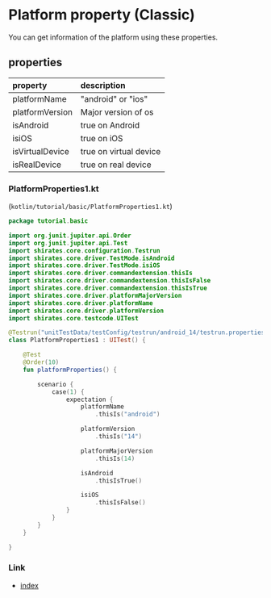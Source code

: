 # Platform property (Classic)

You can get information of the platform using these properties.

## properties

| property        | description            |
|:----------------|:-----------------------|
| platformName    | "android" or "ios"     |
| platformVersion | Major version of os    |
| isAndroid       | true on Android        |
| isiOS           | true on iOS            |
| isVirtualDevice | true on virtual device |
| isRealDevice    | true on real device    |

### PlatformProperties1.kt

(`kotlin/tutorial/basic/PlatformProperties1.kt`)

```kotlin
package tutorial.basic

import org.junit.jupiter.api.Order
import org.junit.jupiter.api.Test
import shirates.core.configuration.Testrun
import shirates.core.driver.TestMode.isAndroid
import shirates.core.driver.TestMode.isiOS
import shirates.core.driver.commandextension.thisIs
import shirates.core.driver.commandextension.thisIsFalse
import shirates.core.driver.commandextension.thisIsTrue
import shirates.core.driver.platformMajorVersion
import shirates.core.driver.platformName
import shirates.core.driver.platformVersion
import shirates.core.testcode.UITest

@Testrun("unitTestData/testConfig/testrun/android_14/testrun.properties")
class PlatformProperties1 : UITest() {

    @Test
    @Order(10)
    fun platformProperties() {

        scenario {
            case(1) {
                expectation {
                    platformName
                        .thisIs("android")

                    platformVersion
                        .thisIs("14")

                    platformMajorVersion
                        .thisIs(14)

                    isAndroid
                        .thisIsTrue()

                    isiOS
                        .thisIsFalse()
                }
            }
        }
    }

}
```

### Link

- [index](../../../index.md)

